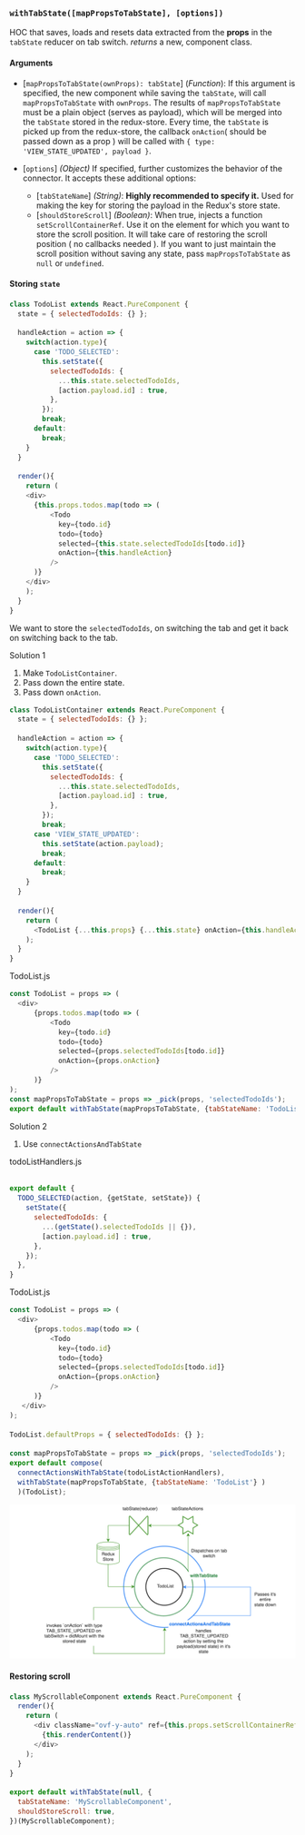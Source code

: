 ### `withTabState([mapPropsToTabState], [options])`
HOC that saves, loads and resets data extracted from the **props** in the `tabState` reducer on tab switch.
*returns* a new, component class.

#### Arguments

* [`mapPropsToTabState(ownProps): tabState`] \(*Function*): If this argument is specified, the new component while saving the `tabState`, will call `mapPropsToTabState` with `ownProps`. The results of `mapPropsToTabState` must be a plain object (serves as payload), which will be merged into the `tabState` stored in the redux-store. Every time, the `tabState` is picked up from the redux-store, the callback `onAction`( should be passed down as a prop ) will be called with `{ type: 'VIEW_STATE_UPDATED', payload }`.

* [`options`] *(Object)* If specified, further customizes the behavior of the connector. It accepts these additional options:
  * [`tabStateName`] *(String)*: **Highly recommended to specify it.** Used for making the key for storing the payload in the Redux's store state.
  * [`shouldStoreScroll`] *(Boolean)*: When true, injects a function `setScrollContainerRef`. Use it on the element for which you want to store the scroll position. It will take care of restoring the scroll position ( no callbacks needed ). If you want to just maintain the scroll position without saving any state, pass `mapPropsToTabState` as `null` or `undefined`.


#### Storing `state`

```javascript
class TodoList extends React.PureComponent {
  state = { selectedTodoIds: {} };
  
  handleAction = action => {
    switch(action.type){
      case 'TODO_SELECTED':
        this.setState({
          selectedTodoIds: { 
            ...this.state.selectedTodoIds,
            [action.payload.id] : true,
          },
        });
        break;
      default:
        break;
    }
  }
  
  render(){
    return (
    <div>
      {this.props.todos.map(todo => ( 
          <Todo
            key={todo.id}
            todo={todo}
            selected={this.state.selectedTodoIds[todo.id]}
            onAction={this.handleAction}
          />
      )}
    </div>
    );
  }
}
```

We want to store the `selectedTodoIds`, on switching the tab and get it back on switching back to the tab.


Solution 1

1. Make `TodoListContainer`.
2. Pass down the entire state.
3. Pass down `onAction`.

```javascript
class TodoListContainer extends React.PureComponent {
  state = { selectedTodoIds: {} };
  
  handleAction = action => {
    switch(action.type){
      case 'TODO_SELECTED':
        this.setState({
          selectedTodoIds: { 
            ...this.state.selectedTodoIds,
            [action.payload.id] : true,
          },
        });
        break;
      case 'VIEW_STATE_UPDATED':
        this.setState(action.payload);
        break;
      default:
        break;
    }
  }
  
  render(){
    return (
      <TodoList {...this.props} {...this.state} onAction={this.handleAction} />
    );
  }
}
```

TodoList.js
```javascript
const TodoList = props => (
  <div>
      {props.todos.map(todo => ( 
          <Todo
            key={todo.id}
            todo={todo}
            selected={props.selectedTodoIds[todo.id]}
            onAction={props.onAction}
          />
      )}
);
const mapPropsToTabState = props => _pick(props, 'selectedTodoIds');
export default withTabState(mapPropsToTabState, {tabStateName: 'TodoList'} )(TodoList);
```

Solution 2
1. Use `connectActionsAndTabState`

todoListHandlers.js

```javascript

export default {
  TODO_SELECTED(action, {getState, setState}) {
    setState({
      selectedTodoIds: { 
        ...(getState().selectedTodoIds || {}),
        [action.payload.id] : true,
      },
    });
  },
}
```

TodoList.js
```javascript
const TodoList = props => (
  <div>
      {props.todos.map(todo => ( 
          <Todo
            key={todo.id}
            todo={todo}
            selected={props.selectedTodoIds[todo.id]}
            onAction={props.onAction}
          />
      )}
   </div>
);

TodoList.defaultProps = { selectedTodoIds: {} };

const mapPropsToTabState = props => _pick(props, 'selectedTodoIds');
export default compose(
  connectActionsWithTabState(todoListActionHandlers),
  withTabState(mapPropsToTabState, {tabStateName: 'TodoList'} )
  )(TodoList);
```

![wTS_transparent-todo-mini.png](https://github.com/chinmay17/withTabState/blob/master/wTS_transparent-todo-mini.png?raw=true)

#### Restoring scroll

```javascript
class MyScrollableComponent extends React.PureComponent {
  render(){
    return (
      <div className="ovf-y-auto" ref={this.props.setScrollContainerRef}>
        {this.renderContent()}
      </div>
    );
  }
}

export default withTabState(null, {
  tabStateName: 'MyScrollableComponent',
  shouldStoreScroll: true,
})(MyScrollableComponent);
```

